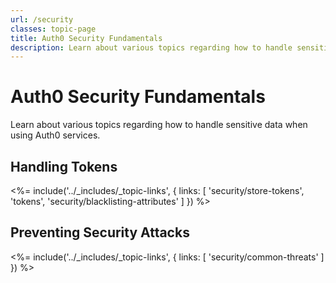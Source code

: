 ```yaml
---
url: /security
classes: topic-page
title: Auth0 Security Fundamentals
description: Learn about various topics regarding how to handle sensitive data when using Auth0 services.
---
```

<!-- markdownlint-disable MD041 MD002 -->
<div class="topic-page-header">
  <div data-name="example" class="topic-page-badge"></div>
  <h1>Auth0 Security Fundamentals</h1>
  <p>
    Learn about various topics regarding how to handle sensitive data when using Auth0 services.
  </p>
</div>

## Handling Tokens

<%= include('../_includes/_topic-links', { links: [
  'security/store-tokens',
  'tokens',
  'security/blacklisting-attributes'
] }) %>

## Preventing Security Attacks

<%= include('../_includes/_topic-links', { links: [
  'security/common-threats'
] }) %>